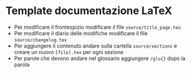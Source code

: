 # Template documentazione LaTeX

- Per modificare il frontespizio modificare il file `source/title_page.tex`
- Per modificare il diario delle modifiche modificare il file `source/changelog.tex`
- Per aggiungere il contenuto andare sulla cartella `source/sections` e creare un nuovo `[file].tex` per ogni sezione
- Per parole che devono andare nel glossario aggiungere `/glo{}` dopo la parola
